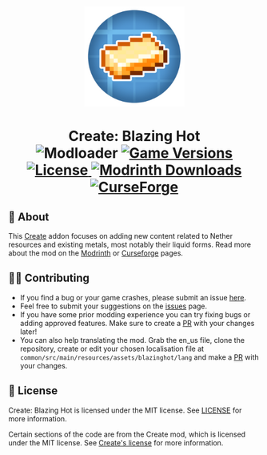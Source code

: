 <p align="center" ><img src=".idea/icon.png" alt="Logo" width="200"></p>
<h1 align="center">Create: Blazing Hot<br>
<img alt="Modloader" src="https://img.shields.io/badge/Modloaders-Fabric_%7C_Quilt_%7C_Forge_%7C_NeoForge-blue?labelColor=%232c3e50&color=%232980b9">
<a href="https://modrinth.com/mod/create-blazing-hot/versions">
<img alt="Game Versions" src="https://img.shields.io/modrinth/game-versions/create-blazing-hot?label=%20%20%20Available%20for%20%20%20&labelColor=%2334495e&color=%2327ae60">
</a>
<a href="https://github.com/dudek26/Create-Blazing-Hot/blob/master/LICENSE"><img alt="License" src="https://img.shields.io/badge/License-MIT-red?labelColor=%2334495e">
</a>
<a href="https://modrinth.com/mod/create-blazing-hot/">
<img alt="Modrinth Downloads" src="https://img.shields.io/modrinth/dt/create-blazing-hot?style=flat&logo=modrinth&logoColor=%232d2d2d&label=%20&labelColor=%2327ae60&color=%232d2d2d">
</a>
<a href="https://www.curseforge.com/minecraft/mc-mods/create-blazing-hot">
<img alt="CurseForge" src="https://cf.way2muchnoise.eu/1070455.svg">
</a>
</h1>

## 📝 About

This [Create](https://modrinth.com/mod/create-fabric) addon focuses on adding new content related to Nether resources
and existing metals, most notably their liquid forms. Read more about the mod on the [Modrinth](https://modrinth.com/mod/create-blazing-hot) or [Curseforge](https://www.curseforge.com/minecraft/mc-mods/create-blazing-hot) pages.

## ‍👨‍💻 Contributing

* If you find a bug or your game crashes, please submit an issue [here](https://github.com/dudek26/Create-Blazing-Hot/issues).
* Feel free to submit your suggestions on the [issues](https://github.com/dudek26/Create-Blazing-Hot/issues) page.
* If you have some prior modding experience you can try fixing bugs or adding approved features. Make sure to create a [PR](https://github.com/dudek26/Create-Blazing-Hot/pulls) with your changes later!
* You can also help translating the mod. Grab the en_us file, clone the repository, create or edit your chosen localisation file at `common/src/main/resources/assets/blazinghot/lang` and make a [PR](https://github.com/dudek26/Create-Blazing-Hot/pulls) with your changes.
## 📜 License

Create: Blazing Hot is licensed under the MIT license. See [LICENSE](https://github.com/dudek26/Create-Blazing-Hot/blob/1.20.1/LICENSE) for more information.

Certain sections of the code are from the Create mod, which is licensed under the MIT license. See [Create's license](https://github.com/Creators-of-Create/Create/blob/mc1.18/dev/LICENSE) for more information.
